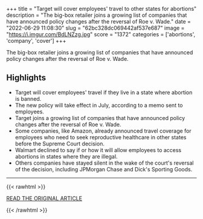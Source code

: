 +++
title = "Target will cover employees' travel to other states for abortions"
description = "The big-box retailer joins a growing list of companies that have announced policy changes after the reversal of Roe v. Wade."
date = "2022-06-29 11:08:30"
slug = "62bc328dc069442af537e687"
image = "https://i.imgur.com/BdLNZzg.jpg"
score = "1372"
categories = ['abortions', 'company', 'cover']
+++

The big-box retailer joins a growing list of companies that have announced policy changes after the reversal of Roe v. Wade.

## Highlights

- Target will cover employees' travel if they live in a state where abortion is banned.
- The new policy will take effect in July, according to a memo sent to employees.
- Target joins a growing list of companies that have announced policy changes after the reversal of Roe v. Wade.
- Some companies, like Amazon, already announced travel coverage for employees who need to seek reproductive healthcare in other states before the Supreme Court decision.
- Walmart declined to say if or how it will allow employees to access abortions in states where they are illegal.
- Others companies have stayed silent in the wake of the court's reversal of the decision, including JPMorgan Chase and Dick's Sporting Goods.

---

{{< rawhtml >}}
  <p class="article-category">
    <a target="_blank" href="https://www.cnbc.com/2022/06/28/target-will-cover-employees-travel-to-other-states-for-abortion.html">READ THE ORIGINAL ARTICLE</a>
  </p>
{{< /rawhtml >}}
